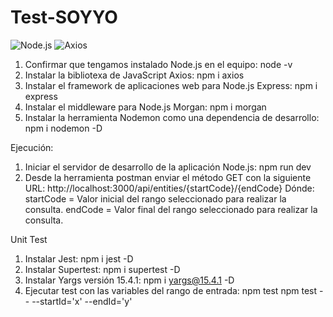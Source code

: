 # Test-SOYYO

![Node.js](https://img.shields.io/badge/Node.js-v18.14.0-orange)
![Axios](https://img.shields.io/badge/Axios-v1.3.4-blue)

1. Confirmar que tengamos instalado Node.js en el equipo: node -v
2. Instalar la bibliotexa de JavaScript Axios: npm i axios
3. Instalar el framework de aplicaciones web para Node.js Express: npm i express
4. Instalar el middleware para Node.js Morgan: npm i morgan
5. Instalar la herramienta Nodemon como una dependencia de desarrollo: npm i nodemon -D

Ejecución:

1. Iniciar el servidor de desarrollo de la aplicación Node.js: npm run dev
2. Desde la herramienta postman enviar el método GET con la siguiente URL:
http://localhost:3000/api/entities/{startCode}/{endCode}
Dónde:
startCode = Valor inicial del rango seleccionado para realizar la consulta.
endCode = Valor final del rango seleccionado para realizar la consulta.

Unit Test

1. Instalar Jest: npm i jest -D
2. Instalar Supertest: npm i supertest -D
3. Instalar Yargs versión 15.4.1: npm i yargs@15.4.1 -D
4. Ejecutar test con las variables del rango de entrada: 
npm test
npm test -- --startId='x' --endId='y'
